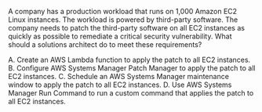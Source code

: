 A company has a production workload that runs on 1,000 Amazon EC2 Linux instances. The workload is powered by third-party software. The company needs to patch the third-party software on all EC2 instances as quickly as possible to remediate a critical security vulnerability. What should a solutions architect do to meet these requirements? 

A. Create an AWS Lambda function to apply the patch to all EC2 instances. B. Configure AWS Systems Manager Patch Manager to apply the patch to all EC2 instances. 
C. Schedule an AWS Systems Manager maintenance window to apply the patch to all EC2 instances. 
D. Use AWS Systems Manager Run Command to run a custom command that applies the patch to all EC2 instances.